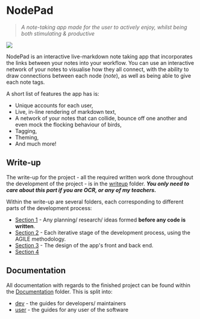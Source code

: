 # NodePad

> _A note-taking app made for the user to actively enjoy, whilst being both stimulating & productive_

<img src='./resources/welcomeVideo.gif' />

NodePad is an interactive live-markdown note taking app that incorporates the links between your notes into your workflow. You can use an interactive network of your notes to visualise how they all connect, with the ability to draw connections between each node (_note_), as well as being able to give each note tags.

A short list of features the app has is:

- Unique accounts for each user,
- Live, in-line rendering of markdown text,
- A network of your notes that can collide, bounce off one another and even mock the flocking behaviour of birds,
- Tagging,
- Theming,
- And much more!

## Write-up

The write-up for the project - all the required written work done throughout the development of the project - is in the [writeup](/writeup) folder. **_You only need to care about this part if you are OCR, or any of my teachers._**

Within the write-up are several folders, each corresponding to different parts of the development process:

- [Section 1](https://github.com/samcalthrop/NodePad/tree/main/writeup/1%20-%20Analysis) - Any planning/ research/ ideas formed **before any code is written**.
- [Section 2](https://github.com/samcalthrop/NodePad/tree/main/writeup/2%20-%20Iterative%20Development) - Each iterative stage of the development process, using the AGILE methodology.
- [Section 3](https://github.com/samcalthrop/NodePad/tree/main/writeup/3%20-%20Design) - The design of the app's front and back end.
- [Section 4](https://github.com/samcalthrop/NodePad/tree/main/writeup/4%20-%20Evaluation)

## Documentation

All documentation with regards to the finished project can be found within the [Documentation](/documentation) folder. This is split into:

- [dev](/documentation/dev) - the guides for developers/ maintainers
- [user](/documentation/user) - the guides for any user of the software
